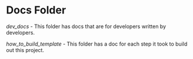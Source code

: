 # Docs Folder

*dev_docs* - This folder has docs that are for developers written by developers.

*how_to_build_template* - This folder has a doc for each step it
took to build out this project.

